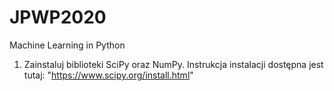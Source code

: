 # JPWP2020
Machine Learning in Python

1. Zainstaluj biblioteki SciPy oraz NumPy. Instrukcja instalacji dostępna jest tutaj: "https://www.scipy.org/install.html"
